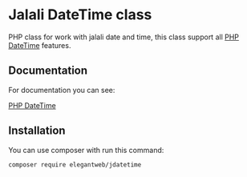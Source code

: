 # Jalali DateTime class
PHP class for work with jalali date and time, this class support all [PHP DateTime](http://php.net/manual/en/class.datetime.php) features.

## Documentation
For documentation you can see:

[PHP DateTime](http://php.net/manual/en/class.datetime.php)

## Installation
You can use composer with run this command:
```
composer require elegantweb/jdatetime
```
